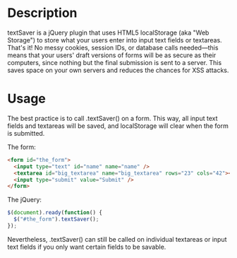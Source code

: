 Description
===========

textSaver is a jQuery plugin that uses HTML5 localStorage (aka "Web Storage") to store what your users enter into input text fields or textareas. That's it! No messy cookies, session IDs, or database calls needed—this means that your users' draft versions of forms will be as secure as their computers, since nothing but the final submission is sent to a server. This saves space on your own servers and reduces the chances for XSS attacks.

Usage
======

The best practice is to call .textSaver() on a form. This way, all input text fields and textareas will be saved, and localStorage will clear when the form is submitted.

The form:

```html
<form id="the_form">
  <input type="text" id="name" name="name" />
  <textarea id="big_textarea" name="big_textarea" rows="23" cols="42"></textarea>
  <input type="submit" value="Submit" />
</form>
```

The jQuery:

```javascript
$(document).ready(function() {
  $("#the_form").textSaver();
});
```

Nevertheless, .textSaver() can still be called on individual textareas or input text fields if you only want certain fields to be savable.